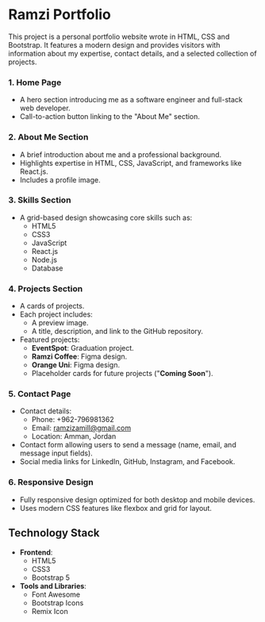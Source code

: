 # Ramzi Portfolio

This project is a personal portfolio website wrote in HTML, CSS and Bootstrap. It features a modern design and provides visitors with information about my expertise, contact details, and a selected collection of projects.

### 1. Home Page

- A hero section introducing me as a software engineer and full-stack web developer.
- Call-to-action button linking to the "About Me" section.

### 2. About Me Section

- A brief introduction about me and a professional background.
- Highlights expertise in HTML, CSS, JavaScript, and frameworks like React.js.
- Includes a profile image.

### 3. Skills Section

- A grid-based design showcasing core skills such as:
  - HTML5
  - CSS3
  - JavaScript
  - React.js
  - Node.js
  - Database

### 4. Projects Section

- A cards of projects.
- Each project includes:
  - A preview image.
  - A title, description, and link to the GitHub repository.
- Featured projects:
  - **EventSpot**: Graduation project.
  - **Ramzi Coffee**: Figma design.
  - **Orange Uni**: Figma design.
  - Placeholder cards for future projects ("**Coming Soon**").

### 5. Contact Page

- Contact details:
  - Phone: +962-796981362
  - Email: ramzizamill@gmail.com
  - Location: Amman, Jordan
- Contact form allowing users to send a message (name, email, and message input fields).
- Social media links for LinkedIn, GitHub, Instagram, and Facebook.

### 6. Responsive Design

- Fully responsive design optimized for both desktop and mobile devices.
- Uses modern CSS features like flexbox and grid for layout.

## Technology Stack

- **Frontend**:
  - HTML5
  - CSS3
  - Bootstrap 5
- **Tools and Libraries**:
  - Font Awesome
  - Bootstrap Icons
  - Remix Icon
